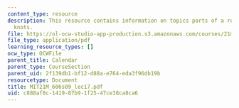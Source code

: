 ```yaml
---
content_type: resource
description: This resource contains information on topics parts of a rope and useful
  knots.
file: https://ol-ocw-studio-app-production.s3.amazonaws.com/courses/21m-606-introduction-to-stagecraft-spring-2009/c888af8c141987b91f2547ce38ca8ca6_MIT21M_606s09_lec17.pdf
file_type: application/pdf
learning_resource_types: []
ocw_type: OCWFile
parent_title: Calendar
parent_type: CourseSection
parent_uid: 2f139db1-bf12-d88a-e764-eda3f96db19b
resourcetype: Document
title: MIT21M_606s09_lec17.pdf
uid: c888af8c-1419-87b9-1f25-47ce38ca8ca6
---
```

